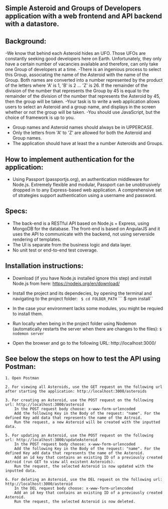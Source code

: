 ## Simple Asteroid and Groups of Developers application with a web frontend and API backend with a datastore.

## Background:
-We know that behind each Asteroid hides an UFO. Those UFOs are constantly seeking good developers here on Earth. Unfortunately, they only have a certain number of vacancies available and therefore, can only take one Group of developers at a time.
-There is an ingenious process to select this Group, associating the name of the Asteroid with the name of the Group. Both names are converted into a number represented by the product of the letters where 'A' is 1, 'B' is 2 ... 'Z' is 26. If the remainder of the division of the number that represents the Group by 45 is equal to the remainder of the division of the number that represents the Asteroid by 45, then the group will be taken.
-Your task is to write a web application allows users to select an Asteroid and a group name, and displays in the screen whether or not the group will be taken.
-You should use JavaScript, but the choice of framework is up to you.
- Group names and Asteroid names should always be in UPPERCASE.
- Only the letters from 'A' to 'Z' are allowed for both the Asteroid and Group names.
- The application should have at least the a number Asteroids and Groups.

## How to implement authentication for the application:
- Using Passport (passportjs.org), an authentication middleware for Node.js. Extremely flexible and modular, Passport can be unobtrusively dropped in to any Express-based web application. A comprehensive set of strategies support authentication using a username and password.

## Specs:
- The back-end is a RESTful API based on Node.js + Express, using MongoDB for the database. The front-end is based on AngularJS and it uses the API to communicate with the backend, not using serverside rendering of templates.
- The UI is separate from the business logic and data layer.
- No unit test or end-to-end test coverage.

## Installation instructions:

  - Download  (if you have Node.js installed ignore this step) and install Node.js from here: https://nodejs.org/en/download/

  - Install the project and its dependecies, by opening the terminal and navigating to the project folder:
``` $ cd FOLDER_PATH```
``` $ npm install``
  - In the case your environment lacks some modules, you might be requied to install them.

  - Run locally when being in the project folder using Nodemon (automatically restarts the server when there are changes to the files):
```$ nodemon server```
  - Open the browser and go to the following URL: http://localhost:3000/


## See below the steps on how to test the API using Postman: 	
	1. Open Postman

	2. For viewing all Asteroids, use the GET request on the following url after starting the application: http://localhost:3000/asteroids

	3. For creating an Asteroid, use the POST request on the following url: http://localhost:3000/asteroid
 	 	In the POST request body choose: x-www-form-urlencoded
 	 	Add the following Key in the Body of the request: "name". For the defined Key add data that represents the name of the Astroid.
 	 	Run the request, a new Asteroid will be created with the inputted data.

	5. For updating an Asteroid, use the POST request on the following url: http://localhost:3000/updateAsteroid
		In the POST request body choose: x-www-form-urlencoded
 	 	Add the following Key in the Body of the request: "name". For the defined Key add data that represents the name of the Asteroid.
 	 	Add an id key that contains an existing ID of a previously created Astroid (run GET to view all existent Asteroids).
 	 	Run the request, the selected Asteroid is now updated with the inputted data.

 	6. For deleting an Asteroid, use the DEL request on the following url: http://localhost:3000/asteroid
 		In the DEL request body choose: x-www-form-urlencoded
 	 	Add an id key that contains an existing ID of a previously created Asteroid.
 	 	Run the request, the selected Asteroid is now deleted.
